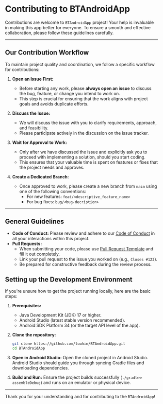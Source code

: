 # Contributing to BTAndroidApp

Contributions are welcome to `BTAndroidApp` project!
Your help is invaluable in making this app better for everyone. To ensure a smooth and effective
collaboration, please follow these guidelines carefully.

---

## Our Contribution Workflow

To maintain project quality and coordination, we follow a specific workflow for contributions:

1. **Open an Issue First:**
    * Before starting any work, please **always open an issue** to discuss the bug, feature, or
      change you intend to work on.
    * This step is crucial for ensuring that the work aligns with project goals and avoids duplicate
      efforts.

2. **Discuss the Issue:**
    * We will discuss the issue with you to clarify requirements, approach, and feasibility.
    * Please participate actively in the discussion on the issue tracker.

3. **Wait for Approval to Work:**
    * Only after we have discussed the issue and explicitly ask you to proceed with implementing
      a solution, should you start coding.
    * This ensures that your valuable time is spent on features or fixes that the project needs and
      approves.

4. **Create a Dedicated Branch:**
    * Once approved to work, please create a new branch from `main` using one of the following
      conventions:
        * For new features: `feat/<descriptive_feature_name>`
        * For bug fixes: `bug/<bug-decription>`

---

## General Guidelines

- **Code of Conduct:** Please review and adhere to our [Code of Conduct](CODE_OF_CONDUCT.md) in all
  your interactions within this project.
- **Pull Requests:**
    - When submitting your code, please
      use [Pull Request Template](/.github/PULL_REQUEST_TEMPLATE.md) and fill it out completely.
    - Link your pull request to the issue you worked on (e.g., `Closes #123`).
    - Be prepared for constructive feedback during the review process.

## Setting up the Development Environment

If you're unsure how to get the project running locally, here are the basic steps:

1. **Prerequisites:**
    * Java Development Kit (JDK) 17 or higher.
    * Android Studio (latest stable version recommended).
    * Android SDK Platform 34 (or the target API level of the app).

2. **Clone the repository:**
   ```bash
   git clone https://github.com/tuuhin/BTAndroidApp.git
   cd BTAndroidApp
   ```

3. **Open in Android Studio:**
   Open the cloned project in Android Studio. Android Studio should guide you through syncing Gradle
   files and downloading dependencies.

4. **Build and Run:**
   Ensure the project builds successfully (`./gradlew assembleDebug`) and runs on an emulator or
   physical device.

---

Thank you for your understanding and for contributing to the `BTAndroidApp`!